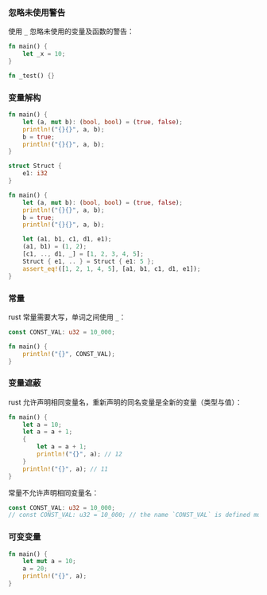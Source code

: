### 忽略未使用警告

使用 `_` 忽略未使用的变量及函数的警告：

```rust
fn main() {
    let _x = 10;
}

fn _test() {}
```

### 变量解构

```rust
fn main() {
    let (a, mut b): (bool, bool) = (true, false);
    println!("{}{}", a, b);
    b = true;
    println!("{}{}", a, b);
}
```

```rust
struct Struct {
    e1: i32
}

fn main() {
    let (a, mut b): (bool, bool) = (true, false);
    println!("{}{}", a, b);
    b = true;
    println!("{}{}", a, b);

    let (a1, b1, c1, d1, e1);
    (a1, b1) = (1, 2);
    [c1, .., d1, _] = [1, 2, 3, 4, 5];
    Struct { e1, .. } = Struct { e1: 5 };
    assert_eq!([1, 2, 1, 4, 5], [a1, b1, c1, d1, e1]);
}
```

### 常量

rust 常量需要大写，单词之间使用 `_`：

```rust
const CONST_VAL: u32 = 10_000;

fn main() {
    println!("{}", CONST_VAL);
}
```

### 变量遮蔽

rust 允许声明相同变量名，重新声明的同名变量是全新的变量（类型与值）：

```rust
fn main() {
    let a = 10;
    let a = a + 1;
    {
        let a = a + 1;
        println!("{}", a); // 12
    }
    println!("{}", a); // 11
}
```

常量不允许声明相同变量名：

```rust
const CONST_VAL: u32 = 10_000;
// const CONST_VAL: u32 = 10_000; // the name `CONST_VAL` is defined multiple times `CONST_VAL` must be defined only once in the value namespace of this module
```

### 可变变量

```rust
fn main() {
    let mut a = 10;
    a = 20;
    println!("{}", a);
}
```

